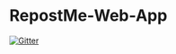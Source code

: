 # RepostMe-Web-App

[![Gitter](https://badges.gitter.im/Join%20Chat.svg)](https://gitter.im/bunjlabs/RepostMe-Web-App?utm_source=badge&utm_medium=badge&utm_campaign=pr-badge&utm_content=badge)